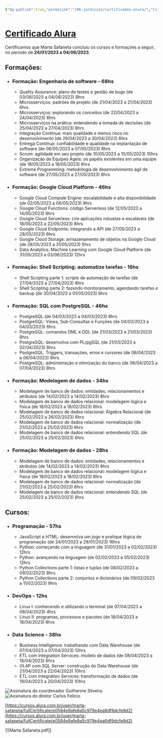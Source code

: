 ```yaml
---
{"dg-publish":true,"permalink":"/06-jardinzin/certificados-alura/","title":"Certificados Alura","tags":["🧠️"],"created":"2023-05-14T16:46:24.710-03:00","updated":"2023-08-18T10:39:12.785-03:00"}
---
```





# [Certificado Alura](https://cursos.alura.com.br/user/marta-safaneta/fullCertificate/e0584e9afe8a5c979e4ea6df9dcfe8d2)
Certificamos que Marta Safaneta concluiu os cursos e formações a seguir, no período de **24/01/2023 a 04/06/2023**.

## Formações:

-   ### Formação: Engenharia de software - 68hs
    
    -   Quality Assurance: plano de testes e gestão de bugs (de 03/06/2023 a 04/06/2023) 8hrs
    -   Microsserviços: padrões de projeto (de 21/04/2023 a 21/04/2023) 6hrs
    -   Microsserviços: explorando os conceitos (de 22/04/2023 a 24/04/2023) 8hrs
    -   Microsserviços na prática: entendendo a tomada de decisões (de 25/04/2023 a 27/04/2023) 8hrs
    -   Integração Contínua: mais qualidade e menos risco no desenvolvimento (de 28/04/2023 a 30/04/2023) 6hrs
    -   Entrega Contínua: confiabilidade e qualidade na implantação de software (de 06/05/2023 a 07/05/2023) 8hrs
    -   Scrum: agilidade em seu projeto (de 10/05/2023 a 10/05/2023) 10hrs
    -   Organização de Equipes Ágeis: os papéis existentes em uma equipe (de 18/05/2023 a 18/05/2023) 6hrs
    -   Extreme Programming: metodologia de desenvolvimento ágil de software (de 27/05/2023 a 27/05/2023) 8hrs
    
-   ### Formação: Google Cloud Platform - 46hs
    
    -   Google Cloud Compute Engine: escalabilidade e alta disponibilidade (de 02/05/2023 a 06/05/2023) 9hrs
    -   Google Cloud Functions: código Serverless (de 12/05/2023 a 14/05/2023) 6hrs
    -   Google Cloud Serverless: crie aplicações robustas e escaláveis (de 18/05/2023 a 22/05/2023) 8hrs
    -   Google Cloud Endpoints: integrando a API (de 27/05/2023 a 28/05/2023) 6hrs
    -   Google Cloud Storage: armazenamento de objetos na Google Cloud (de 28/05/2023 a 31/05/2023) 5hrs
    -   Data Analytics: Machine Learning com Google Cloud Platform (de 31/05/2023 a 03/06/2023) 12hrs
    
-   ### Formação: Shell Scripting: automatize tarefas - 16hs
    
    -   Shell Scripting parte 1: scripts de automação de tarefas (de 27/04/2023 a 27/04/2023) 8hrs
    -   Shell Scripting parte 2: fazendo monitoramento, agendando tarefas e backup (de 30/04/2023 a 01/05/2023) 8hrs
    
-   ### Formação: SQL com PostgreSQL - 46hs
    
    -   PostgreSQL (de 04/03/2023 a 04/03/2023) 8hrs
    -   PostgreSQL: Views, Sub-Consultas e Funções (de 04/03/2023 a 04/03/2023) 6hrs
    -   PostgreSQL: comandos DML e DDL (de 21/03/2023 a 21/03/2023) 8hrs
    -   PostgreSQL: desenvolva com PL/pgSQL (de 21/03/2023 a 02/04/2023) 8hrs
    -   PostgreSQL: Triggers, transações, erros e cursores (de 06/04/2023 a 06/04/2023) 8hrs
    -   PostgreSQL: administração e otimização do banco (de 06/04/2023 a 07/04/2023) 8hrs
    
-   ### Formação: Modelagem de dados - 34hs
    
    -   Modelagem de banco de dados: entidades, relacionamentos e atributos (de 14/02/2023 a 14/02/2023) 8hrs
    -   Modelagem de banco de dados relacional: modelagem lógica e física (de 18/02/2023 a 18/02/2023) 8hrs
    -   Modelagem de banco de dados relacional: Álgebra Relacional (de 25/02/2023 a 26/02/2023) 6hrs
    -   Modelagem de banco de dados relacional: normalização (de 21/02/2023 a 25/02/2023) 6hrs
    -   Modelagem de banco de dados relacional: entendendo SQL (de 25/02/2023 a 25/02/2023) 6hrs
    
-   ### Formação: Modelagem de dados - 28hs
    
    -   Modelagem de banco de dados: entidades, relacionamentos e atributos (de 14/02/2023 a 14/02/2023) 8hrs
    -   Modelagem de banco de dados relacional: modelagem lógica e física (de 18/02/2023 a 18/02/2023) 8hrs
    -   Modelagem de banco de dados relacional: normalização (de 21/02/2023 a 25/02/2023) 6hrs
    -   Modelagem de banco de dados relacional: entendendo SQL (de 25/02/2023 a 25/02/2023) 6hrs
    

## Cursos:

-   ### Programação - 57hs
    
    -   JavaScript e HTML: desenvolva um jogo e pratique lógica de programação (de 24/01/2023 a 29/01/2023) 16hrs
    -   Python: começando com a linguagem (de 31/01/2023 a 02/02/2023) 12hrs
    -   Python: avançando na linguagem (de 02/02/2023 a 05/02/2023) 12hrs
    -   Python Collections parte 1: listas e tuplas (de 08/02/2023 a 09/02/2023) 8hrs
    -   Python Collections parte 2: conjuntos e dicionários (de 09/02/2023 a 11/02/2023) 9hrs
    
-   ### DevOps - 12hs
    
    -   Linux I: conhecendo e utilizando o terminal (de 07/04/2023 a 08/04/2023) 4hrs
    -   Linux II: programas, processos e pacotes (de 18/04/2023 a 18/04/2023) 8hrs
    
-   ### Data Science - 38hs
    
    -   Business Intelligence: trabalhando com Data Warehouse (de 07/04/2023 a 07/04/2023) 12hrs
    -   ETL com Integration Services: modelo de dados (de 08/04/2023 a 18/04/2023) 6hrs
    -   OLAP com SQL Server: construção do Data Warehouse (de 21/04/2023 a 22/04/2023) 10hrs
    -   ETL com Integration Services: transformação de dados (de 19/04/2023 a 20/04/2023) 10hrs
    

![Assinatura do coordenador Guilherme Silveira.](XX%20-%20Anexos/Assinatura%20do%20coordenador%20Guilherme%20Silveira..svg) ![Assinatura do diretor Carlos Felício.](XX%20-%20Anexos/Assinatura%20do%20diretor%20Carlos%20Felício..svg)

[https://cursos.alura.com.br/user/marta-safaneta/fullCertificate/e0584e9afe8a5c979e4ea6df9dcfe8d2](https://cursos.alura.com.br/user/marta-safaneta/fullCertificate/e0584e9afe8a5c979e4ea6df9dcfe8d2)



![[Marta Safaneta.pdf]]
